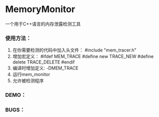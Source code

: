 MemoryMonitor
=============

一个用于C++语言的内存泄露检测工具

### 使用方法：
  1. 在你需要检测的代码中加入头文件： \#include "mem_tracer.h"
  2. 增加宏定义：
          \#ifdef MEM_TRACE
          \#define new     TRACE_NEW
          \#define delete  TRACE_DELETE
          \#endif
  3. 编译时增加定义: -DMEM_TRACE
  4. 运行mem_monitor
  5. 允许被检测程序
  
### DEMO：

### BUGS：
  
